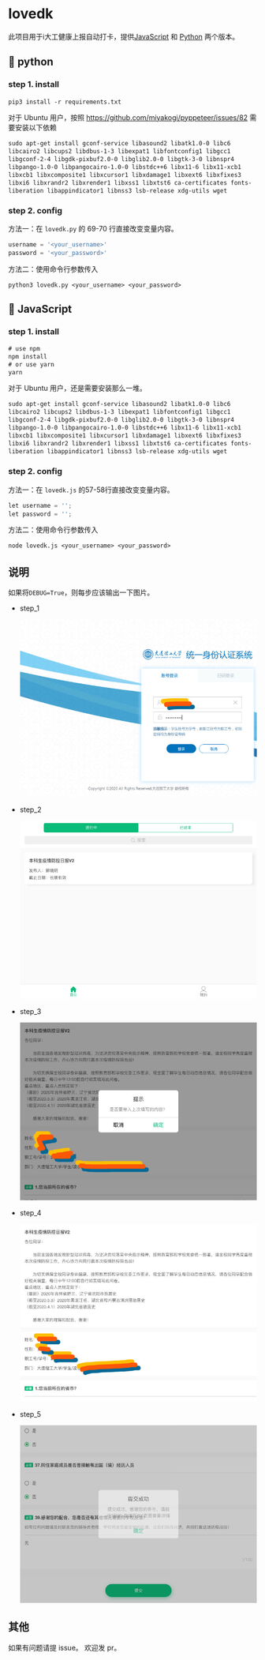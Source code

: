 # lovedk

此项目用于i大工健康上报自动打卡，提供[JavaScript](https://github.com/cjhahaha/lovedk/tree/master/js) 和 [Python](https://github.com/cjhahaha/lovedk/tree/master/py) 两个版本。

## 🐍 python

### step 1. install

```shell
pip3 install -r requirements.txt
```

对于 Ubuntu 用户，按照 https://github.com/miyakogi/pyppeteer/issues/82 需要安装以下依赖
```shell
sudo apt-get install gconf-service libasound2 libatk1.0-0 libc6 libcairo2 libcups2 libdbus-1-3 libexpat1 libfontconfig1 libgcc1 libgconf-2-4 libgdk-pixbuf2.0-0 libglib2.0-0 libgtk-3-0 libnspr4 libpango-1.0-0 libpangocairo-1.0-0 libstdc++6 libx11-6 libx11-xcb1 libxcb1 libxcomposite1 libxcursor1 libxdamage1 libxext6 libxfixes3 libxi6 libxrandr2 libxrender1 libxss1 libxtst6 ca-certificates fonts-liberation libappindicator1 libnss3 lsb-release xdg-utils wget
```


### step 2. config

方法一：在 `lovedk.py` 的 69-70 行直接改变变量内容。

```python
username = '<your_username>'
password = '<your_password>'
```

方法二：使用命令行参数传入

```shell
python3 lovedk.py <your_username> <your_password>
```



## 🔆 JavaScript

### step 1. install

```shell
# use npm
npm install
# or use yarn
yarn
```
对于 Ubuntu 用户，还是需要安装那么一堆。
```shell
sudo apt-get install gconf-service libasound2 libatk1.0-0 libc6 libcairo2 libcups2 libdbus-1-3 libexpat1 libfontconfig1 libgcc1 libgconf-2-4 libgdk-pixbuf2.0-0 libglib2.0-0 libgtk-3-0 libnspr4 libpango-1.0-0 libpangocairo-1.0-0 libstdc++6 libx11-6 libx11-xcb1 libxcb1 libxcomposite1 libxcursor1 libxdamage1 libxext6 libxfixes3 libxi6 libxrandr2 libxrender1 libxss1 libxtst6 ca-certificates fonts-liberation libappindicator1 libnss3 lsb-release xdg-utils wget
```


### step 2. config

方法一：在 `lovedk.js` 的57-58行直接改变变量内容。

```python
let username = '';
let password = '';
```

方法二：使用命令行参数传入

```shell
node lovedk.js <your_username> <your_password>
```



## 说明

如果将`DEBUG=True`，则每步应该输出一下图片。

- step_1

  ![](./doc/step_1.jpg)

- step_2

  ![](./doc/step_2.png)

- step_3

  ![](./doc/step_3.jpg)

- step_4

  ![](./doc/step_4.jpg)

- step_5

  ![](./doc/step_5.png)



## 其他

如果有问题请提 issue。
欢迎发 pr。

